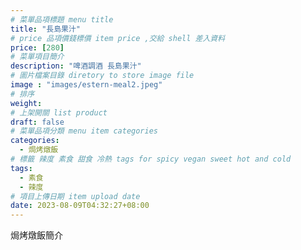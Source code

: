 ```yaml
---
# 菜單品項標題 menu title 
title: "長島果汁"
# price 品項價錢標價 item price ,交給 shell 差入資料
price: [280] 
# 菜單項目簡介 
description: "啤酒調酒 長島果汁"
# 圖片檔案目錄 diretory to store image file
image : "images/estern-meal2.jpeg"
# 排序
weight: 
# 上架開關 list product 
draft: false
# 菜單品項分類 menu item categories 
categories:
  - 焗烤燉飯
# 標籤 辣度 素食 甜食 冷熱 tags for spicy vegan sweet hot and cold 
tags:
  - 素食
  - 辣度
# 項目上傳日期 item upload date 
date: 2023-08-09T04:32:27+08:00
---
```


焗烤燉飯簡介
